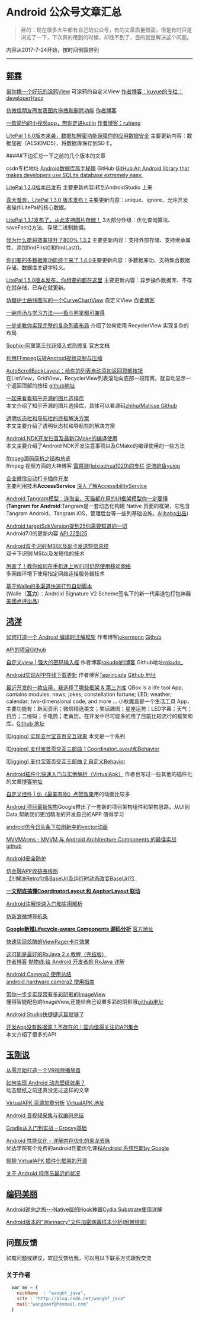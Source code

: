 #  Android 公众号文章汇总

>目的：现在很多大牛都有自己的公众号，有的文章质量很高，但是有时只是浏览了一下，下次真的用到的时候，却找不到了，目的就是解决这个问题。


内容从2017-7-24开始，按时间倒叙排列
<hr />

## [郭霖](http://blog.csdn.net/guolin_blog/)
[带你撸一个好玩的涂鸦View](http://mp.weixin.qq.com/s/BhDN0liU-7BtU94o6BtYAg) 可涂鸦的自定义View [作者博客：kuyue的专栏：developerHaoz](http://www.jianshu.com/u/09ef3072029d)

[仿微信朋友圈发表图片拖拽和删除功能](http://mp.weixin.qq.com/s/nuMOLZHsXae81uZ-zhPzfg) [作者博客](http://my.csdn.net/u01323104)

[一款简约的小视频app，带你走进kotlin](http://mp.weixin.qq.com/s/p-2O0fKakxRVdu88vvBk1w) [作者博客：ruheng](http://lruheng.com/page/2/)

[LitePal 1.6.0版本来袭，数据加解密功能保障你的应用数据安全](http://mp.weixin.qq.com/s/TSp36cnKLxUmAHjT86UCrQ) 主要更新内容：数据加密（AES和MD5）、将数据库保存到SD卡。

#####下边汇总一下之前的几个版本的文章

csdn专栏地址 [Android数据库高手秘籍](http://blog.csdn.net/column/details/android-database-pro.html) GitHub [GitHub:An Android library that makes developers use SQLite database extremely easy.](https://github.com/LitePalFramework/LitePal)

[LitePal 1.2.0版本已发布](http://mp.weixin.qq.com/s/1S7gnaVel2VoUC9gY7fq7g) 主要更新内容:转到AndroidStudio 上来

[喜大普奔，LitePal 1.3.0 版本发布！](http://mp.weixin.qq.com/s/gzz3SG-mcNc_HYCpovQ3ag)主要更新内容：unique、ignore、允许开发者操作LitePal的核心数据。

[LitePal 1.3.1发布了，从此支持图片存储！](http://mp.weixin.qq.com/s/7tDifDvOHr7YI7zCS9fpmQ) 3大部分升级：优化查询算法、saveFast()方法、存储二进制数据。

[我为什么能将效率提升了800% 1.3.2](http://mp.weixin.qq.com/s/-_TrZ4-KiJgqwOxOUDqppg) 主要更新内容：支持外部存储、支持继承属性、添加findFirst()和findLast()。

[你们要的多数据库功能终于来了 1.4.0](http://mp.weixin.qq.com/s/C7nbJXOS9lYPgOda-8Pw0A)主要更新内容：多数据库功、支持集合数据存储、数据库关键字转义。

[LitePal 1.5.0版本发布，你想要的都在这里](http://mp.weixin.qq.com/s/GXPkrkiHk4MWNnpCLzTf_Q) 主要更新内容：异步操作数据库、不存在就存储，已存在就更新。






[仿糖护士曲线图写的一个CurveChartView](http://mp.weixin.qq.com/s/Sw0yznTStt6Y5sMpzQ9jwg) 自定义View [作者博客](http://www.jianshu.com/u/1ae0f1a98794)



[一碗鸡汤与学习方法——鱼与熊掌都可兼得](https://mp.weixin.qq.com/s/pIdVr-xKoone4dvNGDGTwg)

[一步步教你实现完整的复杂列表布局](https://mp.weixin.qq.com/s/XbR9M2oeYcvrhG6GgjIgGA) 介绍了如何使用 RecyclerView 实现复杂的布局

[Sophix-阿里第三代非侵入式热修复](https://mp.weixin.qq.com/s/5Y72GPq-HafFSC9ot0RlWQ) [官方文档](https://help.aliyun.com/document_detail/53240.html?spm=5176.doc53287.2.1.UE4ljx)

[利用FFmpeg玩转Android视频录制与压缩](https://mp.weixin.qq.com/s/AT47vpTELjGb5xrVt0AFNg)

[AutoScrollBackLayout：给你的列表自动添加返回顶部按钮](https://mp.weixin.qq.com/s/MoHjpARbFMo1Il3ufL_x1Q)
<br>在ListView，GridView，RecyclerView列表滚动向底部一段距离，就自动显示一个返回顶部的按纽
[github地址](https://github.com/gaoneng102/AutoScrollBackLayout/tree/master/autoscrollbacklayout)

[一起来看看知乎开源的图片选择库](https://mp.weixin.qq.com/s/jdCgHht2ZGiWoAMpmgunDA)
<br>本文介绍了知乎开源的图片选择库，具体可以看源码[zhihu/Matisse Github](https://github.com/zhihu/Matisse)

[透明状态栏和导航栏的终极解决方案](https://mp.weixin.qq.com/s/MHAhvGLMLiFHK-FgH964sw)
<br>本文主要介绍了透明状态栏和导航栏的解决方案

[Android NDK开发扫盲及最新CMake的编译使用](https://mp.weixin.qq.com/s/QTxEQg4s5ummtFNe8vRIvA)
<br>本文主要介绍了Android NDK开发注意事项以及CMake的编译使用的一些方法


[ffmpeg源码简析之结构总览](https://mp.weixin.qq.com/s/cB1XCwGHUvlQxGWuHZpe2Q)
<br>ffmpeg 视频方面的大神博客
[雷霄骅(leixiaohua1020)的专栏](http://blog.csdn.net/leixiaohua1020/article/details/47008825) 
[逆流的鱼yuiop](http://blog.csdn.net/hejjunlin)

[企业微信自动打卡插件开发](https://mp.weixin.qq.com/s/N9-irQtI3UGB6bMRudKVhA)
<br>主要利用技术**AccessService** [深入了解AccessibilityService](http://blog.csdn.net/dd864140130/article/details/51794318) 

[Android Tangram模型：连淘宝、天猫都在用的UI框架模型你一定要懂](http://mp.weixin.qq.com/s/i9ovESi0wLyWFSuw7TH2Fg)<br>(**Tangram for Android**:Tangram是一套动态化构建 Native 页面的框架，它包含 Tangram Android、Tangram iOS，管理后台等一些列基础设施。[Alibaba出品](https://github.com/alibaba/Tangram-Android))

[Android targetSdkVersion提到25你需要知道的一切](http://mp.weixin.qq.com/s/klmPfxt4_mD9KfrgUWmyWw)
<br>Android7.0的更新内容 [API 22到25](http://www.jianshu.com/p/95790125b7f4) 

[Android双卡识别IMSI以及副卡发送短信总结](http://mp.weixin.qq.com/s/VFusxkUtya-fvCgVhiJvxQ)
<br>双卡下识别IMSI以及发短信的技术

[厉害了！教你如何在手机连上WiFi时仍然使用移动网络](https://mp.weixin.qq.com/s/jwtiW0rZLsM-zVYj3pLjBw)
<br>多网络环境下使用指定网络连接服务器技术

[基于Walle的多渠道快速打包自动脚本](https://mp.weixin.qq.com/s/YmZ8M4TEd0yfPbNag8R1bw)
<br>(Walle（**瓦力**）：Android Signature V2 Scheme签名下的新一代渠道包打包神器 [美团点评出品](https://github.com/Meituan-Dianping/walle))



## [鸿洋](http://blog.csdn.net/lmj623565791)
[如何打造一个 Android 编译时注解框架](https://mp.weixin.qq.com/s/x-PXFx7LuClOU9UTsk_0zQ) 作者博客[jokermonn](http://blog.csdn.net/ziwang_/article/details/76576495) [Github](https://github.com/jokermonn)

[API的项目Github](https://github.com/jokermonn/-Api) 


[自定义view | 强大的密码输入框](https://mp.weixin.qq.com/s/KxOlqF3SU38ztLcwB7uFyA)  作者博客[rokudol的博客](http://blog.rokudol.cn/) Github地址[rokudo_](https://github.com/rokudol/PswText)


[Android实现APP在线下载更新](http://mp.weixin.qq.com/s/4wl_oBG7Zzsddu_RR3O3IQ) 作者博客[Teprinciple](http://www.jianshu.com/p/c089e222f820) [Github 地址](https://github.com/teprinciple/UpdateAppDemo)

[最近开发的一款应用，我选择了哪些框架 & 第三方库](http://mp.weixin.qq.com/s/qqZ39W2gdlTIRimz8dmpXQ) QBox is a life tool App, contains modules: news; jokes; constellation fortune; LED; weather; calendar; two-dimensional code, and more ... 小秋魔盒是一个生活工具 App，主要功能有：新闻资讯；微信精选美文；笑话趣图；星座运势；LED字幕；天气；日历；二维码；手电筒；老黄历。在开发中尽可能多的用了目前比较流行的框架和库。[Github 地址](https://github.com/OCNYang/QBox)

[[Digging] 实现支付宝首页交互效果](https://mp.weixin.qq.com/s/ddTe5gu0orSIM1oG_BDblA)
本文是一个系列

[[Digging] 支付宝首页交互三部曲 1 CoordinatorLayout和Behavior](https://blog.kyleduo.com/2017/07/14/alipay-home-1-coordinatorlayout/)

[[Digging] 支付宝首页交互三部曲 2 自定义Behavior](https://blog.kyleduo.com/2017/07/17/alipay-home-2-custom-behavior/)

[Android插件化快速入门与实例解析（VirtualApk）](https://mp.weixin.qq.com/s/eRQwaJUr9y93ANEIfjktnQ) 作者也写过一些其他的插件化的文章[博客地址](http://www.jianshu.com/p/18530be5dcdd)

[自定义控件 | 仿《最美有物》点赞效果](https://mp.weixin.qq.com/s/poQBEjggCEkyAUuKypYXxQ)用的动画比较多

[Android 项目最新架构](https://mp.weixin.qq.com/s/3VfsKgqJBHvzwd8e_JPSGw)Google推出了一套新的项目架构组件和架构思路，从UI到Data,帮助我们更加精准的开发自己的APP 值得学习

[android仿今日头条下拉刷新中的vector动画](http://blog.csdn.net/coderder/article/details/76034426)

[MVVMArms - MVVM 与 Android Architecture Components 的最佳实战 github](https://github.com/xiaobailong24/MVVMArms/)

[Android安全防护](https://mp.weixin.qq.com/s/40f3aDTty9GeNaQoDRl4cw)

[仿金融APP收益曲线图](https://mp.weixin.qq.com/s/EzsYt86HqDALo-un1iZuHw)
<br>[【!!!解决Retrofit多BaseUrl及运行时动态改变BaseUrl?】](http://www.jianshu.com/p/2919bdb8d09a)

[**一文彻底搞懂CoordinatorLayout 和 AppbarLayout 联动**](https://mp.weixin.qq.com/s/9GZJI56l3AR9P-W7dC-GnA)

[Android注解快速入门和实用解析](https://mp.weixin.qq.com/s/uctPBAp95-lNEmYJthM-hQ)

[仿新浪微博导航条](https://mp.weixin.qq.com/s/asH-9_U3R-2pXeBnCqTuYQ)

[**Google新推Lifecycle-aware Components 源码分析**](https://mp.weixin.qq.com/s/PuDA4MIb6lo-FVujNWQVhw)
[官方地址](https://developer.android.com/topic/libraries/architecture/adding-components.html)

[快速实现炫酷的ViewPager卡片效果](https://mp.weixin.qq.com/s/P8Slyl7i1gyWGZXcvccYTQ)

[这可能是最好的RxJava 2.x 教程（完结版）](https://mp.weixin.qq.com/s/pHqyX_cgGLNM_fVdcojZ7A)<br>
[作者博客](http://www.jianshu.com/p/a93c79e9f689) [抛物线:给 Android 开发者的 RxJava 详解](http://gank.io/post/560e15be2dca930e00da1083)

[Android Camera2 使用总结](https://mp.weixin.qq.com/s/T-f7iC9pc6Lq6Lmj-_BL2w)
<br>[android.hardware.camera2 使用指南](https://mp.weixin.qq.com/s/T-f7iC9pc6Lq6Lmj-_BL2w)


[带你一步步实现带有多彩阴影的ImageView](https://mp.weixin.qq.com/s/4h_buOJt7yvnc6youh2pFA)
<br>懂得智能配色的ImageView,还能给自己设置多彩的阴影哦[github地址](https://github.com/DingMouRen/PaletteImageView)

[Android Studio快捷键这篇就够了](http://halohoop.com/2017/07/16/snacks_shortcuts_of_as/)

[开发App没有数据源？不存在的！国内值得关注的API集合](https://mp.weixin.qq.com/s/xmAvD9r4ocWTxhfO2w1YmQ)
<br>本文介绍了很多的API


## [玉刚说](http://blog.csdn.net/singwhatiwanna)
[从零开始打造一个VR视频播放器](https://mp.weixin.qq.com/s/z6O4dVRCmGQXbSjP4hRThA)

[如何实现 Android 动态壁纸效果？](https://mp.weixin.qq.com/s/4_ER7XsObMjRfHGOkOWmhg)
<br>动态壁纸之前还真没见过这样的文章

[VirtualAPK 资源加载分析](https://mp.weixin.qq.com/s/CEXTMeQaOlubIwo1Lne8Ww)
[](http://mp.weixin.qq.com/s/4_ER7XsObMjRfHGOkOWmhg)
[VirtualAPK 地址](https://github.com/didi/VirtualAPK/)

[Android 音视频采集与软编码总结](http://mp.weixin.qq.com/s/gfj5rflbg2HEoYOJcMflag)

[Gradle从入门到实战 - Groovy基础](http://mp.weixin.qq.com/s/dNLqPUYsmzG7qyhU1O9hoA)

[Android 性能优化 - 详解内存优化的来龙去脉](https://mp.weixin.qq.com/s/XILFalxJsbGJjx-ZOEDi7g) 
</br>优达学院有个免费的android性能优化课程[Android 系统性能by Google](https://cn.udacity.com/course/android-performance--ud825)

[聊聊 VirtualAPK 插件化框架的开源](https://mp.weixin.qq.com/s/OSMI3bGQ5XyEBtsuzliJkw)

[关于 Android 程序员最近的状况](https://mp.weixin.qq.com/s/BcNKkCEEbyaaRL9GCJ3WjQ)


## [编码美丽](http://www.wjdiankong.cn/)
[Android逆向之旅---Native层的Hook神器Cydia Substrate使用详解](https://mp.weixin.qq.com/s/F7xAbd49tmxYjjDJun3ArQ)

[Android版本的"Wannacry"文件加密病毒样本分析(附带锁机)](http://mp.weixin.qq.com/s/UcBMesEnZd8NVdWZjZVmXg)


##

## 问题反馈
如有问题或建议，欢迎反馈给我，可以用以下联系方式跟我交流


### 关于作者

```javascript
  var me = {
    nickName  : "wangbf_java",
    site : "http://blog.csdn.net/wangbf_java"
    mail:"wangbaof@foxmail.com"
  }
```
